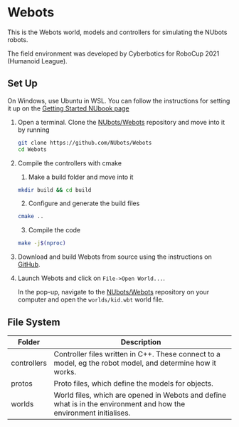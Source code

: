 # Webots

This is the Webots world, models and controllers for simulating the NUbots robots.

The field environment was developed by Cyberbotics for RoboCup 2021 (Humanoid League). 

## Set Up

On Windows, use Ubuntu in WSL. You can follow the instructions for setting it up on the [Getting Started NUbook page](https://nubook.nubots.net/guides/main/getting-started)

1. Open a terminal. Clone the [NUbots/Webots](https://github.com/NUbots/Webots/) repository and move into it by running

    ```sh
    git clone https://github.com/NUbots/Webots
    cd Webots
    ```

2. Compile the controllers with cmake
    
    1. Make a build folder and move into it
    
    ```sh
    mkdir build && cd build
    ```
    
    2. Configure and generate the build files

    ```sh
    cmake ..
    ```

    3. Compile the code
    
    ```sh
    make -j$(nproc)
    ```

3. Download and build Webots from source using the instructions on [GitHub](https://github.com/cyberbotics/webots/wiki#installation-of-the-webots-development-environment). 

4. Launch Webots and click on `File->Open World...`. 

    In the pop-up, navigate to the [NUbots/Webots](https://github.com/NUbots/Webots/) repository on your computer and open the `worlds/kid.wbt` world file.

## File System

| Folder      | Description                                                                                                        |
| ----------- | ------------------------------------------------------------------------------------------------------------------ |
| controllers | Controller files written in C++. These connect to a model, eg the robot model, and determine how it works.         |
| protos      | Proto files, which define the models for objects.                                                                  |
| worlds      | World files, which are opened in Webots and define what is in the environment and how the environment initialises. |
